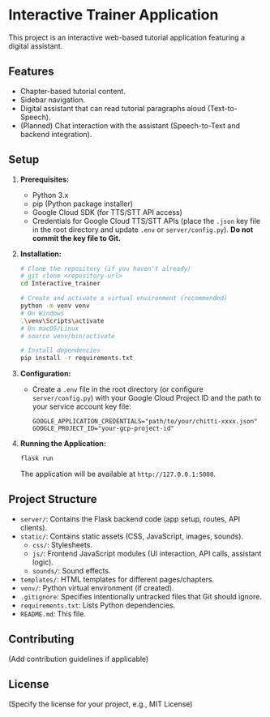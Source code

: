 # Interactive Trainer Application

This project is an interactive web-based tutorial application featuring a digital assistant.

## Features

*   Chapter-based tutorial content.
*   Sidebar navigation.
*   Digital assistant that can read tutorial paragraphs aloud (Text-to-Speech).
*   (Planned) Chat interaction with the assistant (Speech-to-Text and backend integration).

## Setup

1.  **Prerequisites:**
    *   Python 3.x
    *   pip (Python package installer)
    *   Google Cloud SDK (for TTS/STT API access)
    *   Credentials for Google Cloud TTS/STT APIs (place the `.json` key file in the root directory and update `.env` or `server/config.py`). **Do not commit the key file to Git.**

2.  **Installation:**
    ```bash
    # Clone the repository (if you haven't already)
    # git clone <repository-url>
    cd Interactive_trainer

    # Create and activate a virtual environment (recommended)
    python -m venv venv
    # On Windows
    .\venv\Scripts\activate
    # On macOS/Linux
    # source venv/bin/activate

    # Install dependencies
    pip install -r requirements.txt
    ```

3.  **Configuration:**
    *   Create a `.env` file in the root directory (or configure `server/config.py`) with your Google Cloud Project ID and the path to your service account key file:
        ```env
        GOOGLE_APPLICATION_CREDENTIALS="path/to/your/chitti-xxxx.json"
        GOOGLE_PROJECT_ID="your-gcp-project-id"
        ```

4.  **Running the Application:**
    ```bash
    flask run
    ```
    The application will be available at `http://127.0.0.1:5000`.

## Project Structure

*   `server/`: Contains the Flask backend code (app setup, routes, API clients).
*   `static/`: Contains static assets (CSS, JavaScript, images, sounds).
    *   `css/`: Stylesheets.
    *   `js/`: Frontend JavaScript modules (UI interaction, API calls, assistant logic).
    *   `sounds/`: Sound effects.
*   `templates/`: HTML templates for different pages/chapters.
*   `venv/`: Python virtual environment (if created).
*   `.gitignore`: Specifies intentionally untracked files that Git should ignore.
*   `requirements.txt`: Lists Python dependencies.
*   `README.md`: This file.

## Contributing

(Add contribution guidelines if applicable)

## License

(Specify the license for your project, e.g., MIT License)
